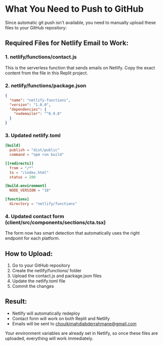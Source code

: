 # What You Need to Push to GitHub

Since automatic git push isn't available, you need to manually upload these files to your GitHub repository:

## Required Files for Netlify Email to Work:

### 1. netlify/functions/contact.js
This is the serverless function that sends emails on Netlify. Copy the exact content from the file in this Replit project.

### 2. netlify/functions/package.json
```json
{
  "name": "netlify-functions",
  "version": "1.0.0",
  "dependencies": {
    "nodemailer": "^6.9.8"
  }
}
```

### 3. Updated netlify.toml
```toml
[build]
  publish = "dist/public"
  command = "npm run build"

[[redirects]]
  from = "/*"
  to = "/index.html"
  status = 200

[build.environment]
  NODE_VERSION = "18"

[functions]
  directory = "netlify/functions"
```

### 4. Updated contact form (client/src/components/sections/cta.tsx)
The form now has smart detection that automatically uses the right endpoint for each platform.

## How to Upload:
1. Go to your GitHub repository
2. Create the netlify/functions/ folder
3. Upload the contact.js and package.json files
4. Update the netlify.toml file
5. Commit the changes

## Result:
- Netlify will automatically redeploy
- Contact form will work on both Replit and Netlify
- Emails will be sent to chouikimahdiabderrahmane@gmail.com

Your environment variables are already set in Netlify, so once these files are uploaded, everything will work immediately.